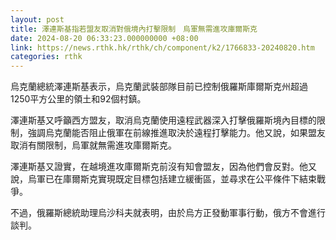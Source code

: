 ```yaml
---
layout: post
title: 澤連斯基指若盟友取消對俄境內打擊限制　烏軍無需進攻庫爾斯克
date: 2024-08-20 06:33:23.000000000 +08:00
link: https://news.rthk.hk/rthk/ch/component/k2/1766833-20240820.htm
categories: rthk
---
```


烏克蘭總統澤連斯基表示，烏克蘭武裝部隊目前已控制俄羅斯庫爾斯克州超過1250平方公里的領土和92個村鎮。

澤連斯基又呼籲西方盟友，取消烏克蘭使用遠程武器深入打擊俄羅斯境內目標的限制，強調烏克蘭能否阻止俄軍在前線推進取決於遠程打擊能力。他又說，如果盟友取消有關限制，烏軍就無需進攻庫爾斯克。

澤連斯基又證實，在越境進攻庫爾斯克前沒有知會盟友，因為他們會反對。他又說，烏軍已在庫爾斯克實現既定目標包括建立緩衝區，並尋求在公平條件下結束戰爭。

不過，俄羅斯總統助理烏沙科夫就表明，由於烏方正發動軍事行動，俄方不會進行談判。
